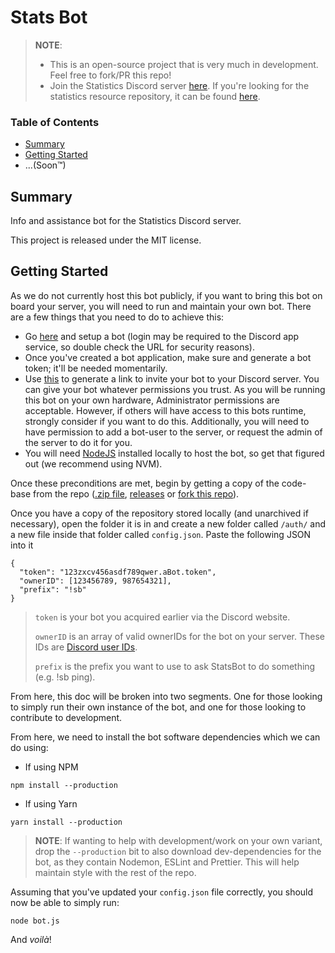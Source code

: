 # Stats Bot

> **NOTE**:
>
> - This is an open-source project that is very much in development. Feel free to fork/PR this repo!
> - Join the Statistics Discord server [here](https://discord.gg/ACFvvdg). If you're looking for the statistics resource repository, it can be found [here](https://github.com/ghostiek/StatsResources.io).

### Table of Contents

- [Summary](#summary)
- [Getting Started](#getting-started)
- ...(Soon™)

## Summary

Info and assistance bot for the Statistics Discord server.

This project is released under the MIT license.

## Getting Started

As we do not currently host this bot publicly, if you want to bring this bot on board your server, you will need to run and maintain your own bot. There are a few things that you need to do to achieve this:

- Go [here](https://discordapp.com/developers/applications) and setup a bot (login may be required to the Discord app service, so double check the URL for security reasons).
- Once you've created a bot application, make sure and generate a bot token; it'll be needed momentarily.
- Use [this](https://discordapi.com/permissions.html) to generate a link to invite your bot to your Discord server. You can give your bot whatever permissions you trust. As you will be running this bot on your own hardware, Administrator permissions are acceptable. However, if others will have access to this bots runtime, strongly consider if you want to do this. Additionally, you will need to have permission to add a bot-user to the server, or request the admin of the server to do it for you.
- You will need [NodeJS](https://nodejs.org/en/download/package-manager/) installed locally to host the bot, so get that figured out (we recommend using NVM).

Once these preconditions are met, begin by getting a copy of the code-base from the repo ([.zip file](./archive/master.zip), [releases](./releases) or [fork this repo](./fork)).

Once you have a copy of the repository stored locally (and unarchived if necessary), open the folder it is in and create a new folder called `/auth/` and a new file inside that folder called `config.json`. Paste the following JSON into it

```
{
  "token": "123zxcv456asdf789qwer.aBot.token",
  "ownerID": [123456789, 987654321],
  "prefix": "!sb"
}
```

> `token` is your bot you acquired earlier via the Discord website.
>
> `ownerID` is an array of valid ownerIDs for the bot on your server. These IDs are [Discord user IDs](https://support.discordapp.com/hc/en-us/articles/206346498-Where-can-I-find-my-User-Server-Message-ID-).
>
> `prefix` is the prefix you want to use to ask StatsBot to do something (e.g. !sb ping).

From here, this doc will be broken into two segments. One for those looking to simply run their own instance of the bot, and one for those looking to contribute to development.

From here, we need to install the bot software dependencies which we can do using:

- If using NPM

```
npm install --production
```

- If using Yarn

```
yarn install --production
```

> **NOTE**: If wanting to help with development/work on your own variant, drop the `--production` bit to also download dev-dependencies for the bot, as they contain Nodemon, ESLint and Prettier. This will help maintain style with the rest of the repo.

Assuming that you've updated your `config.json` file correctly, you should now be able to simply run:

```
node bot.js
```

And _voilà_!
